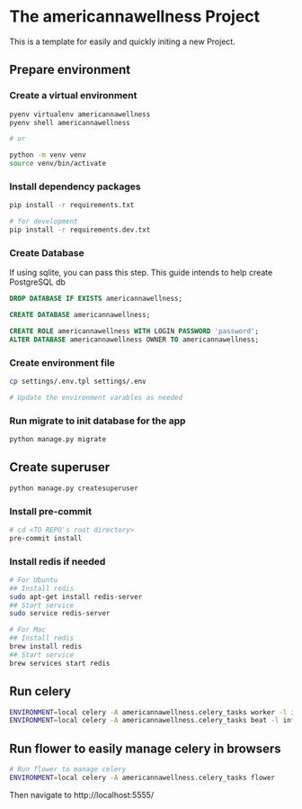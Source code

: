 # The americannawellness Project

This is a template for easily and quickly initing a new Project.

## Prepare environment

### Create a virtual environment

```bash
pyenv virtualenv americannawellness
pyenv shell americannawellness

# or

python -m venv venv
source venv/bin/activate
```

### Install dependency packages

```bash
pip install -r requirements.txt

# for development
pip install -r requirements.dev.txt
```

### Create Database

If using sqlite, you can pass this step.
This guide intends to help create PostgreSQL db

```sql
DROP DATABASE IF EXISTS americannawellness;

CREATE DATABASE americannawellness;

CREATE ROLE americannawellness WITH LOGIN PASSWORD 'password';
ALTER DATABASE americannawellness OWNER TO americannawellness;
```

### Create environment file

``` bash
cp settings/.env.tpl settings/.env

# Update the environment varables as needed
```

### Run migrate to init database for the app

```bash
python manage.py migrate
```

## Create superuser

```bash
python manage.py createsuperuser
```

### Install pre-commit

```bash
# cd <TO REPO's root directory>
pre-commit install
```

### Install redis if needed

```bash
# For Ubuntu
## Install redis
sudo apt-get install redis-server
## Start service
sudo service redis-server

# For Mac
## Install redis
brew install redis
## Start service
brew services start redis
```


## Run celery

```bash
ENVIRONMENT=local celery -A americannawellness.celery_tasks worker -l info -Q default
ENVIRONMENT=local celery -A americannawellness.celery_tasks beat -l info
```

## Run flower to easily manage celery in browsers

```bash
# Run flower to manage celery
ENVIRONMENT=local celery -A americannawellness.celery_tasks flower
```

Then navigate to http://localhost:5555/
